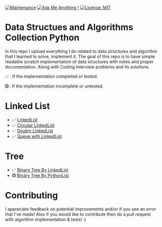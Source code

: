 
[![Maintenance](https://img.shields.io/badge/maintained-yes-green.svg)](https://github.com/sushant097/Data-Structure-Algorithms-Collections-Python)
[![Ask Me Anything !](https://img.shields.io/badge/ask%20me-linkedin-1abc9c.svg)](https://www.linkedin.com/in/susan-gautam/)
[![License: MIT](https://img.shields.io/badge/License-MIT-yellow.svg)](https://opensource.org/licenses/MIT)
# Data Structues and Algorithms Collection Python
In this repo I upload everything I do related to data structures and algorithm that I learned to solve, implement it. The goal of this repo is to have simple readable scratch implementation of data structures with notes and proper documentation. Along with Coding Interview problems and its solutions.

:white_check_mark: : If the implementation completed or tested.

:negative_squared_cross_mark: : If the implementation incomplete or untested.

# Linked List
* :white_check_mark: [LinkedList](https://github.com/sushant097/Data-Structure-Algorithms-Collections-Python/blob/master/LinkedList/LinkedList.py)
* :white_check_mark: [Circular LinkedList](https://github.com/sushant097/Data-Structure-Algorithms-Collections-Python/blob/master/LinkedList/CircularSinglyLinkedList.py)
* :white_check_mark: [Doubly LinkedList](https://github.com/sushant097/Data-Structure-Algorithms-Collections-Python/blob/master/LinkedList/DoublyLinkedList.py)
* :white_check_mark: [Queue with LinkedList](https://github.com/sushant097/Data-Structure-Algorithms-Collections-Python/blob/master/LinkedList/QueueLinkedList.py)

<!-- | Name | Completed | Tested |
| :----: | :----: | :----: |
| [LinkedList](https://github.com/sushant097/Data-Structure-Algorithms-Collections-Python/blob/master/LinkedList/LinkedList.py) | :white_check_mark: | :white_check_mark: |
| [Circular LinkedList](https://github.com/sushant097/Data-Structure-Algorithms-Collections-Python/blob/master/LinkedList/CircularSinglyLinkedList.py) | :white_check_mark: | :white_check_mark: |
| [Doubly LinkedList](https://github.com/sushant097/Data-Structure-Algorithms-Collections-Python/blob/master/LinkedList/DoublyLinkedList.py) | :white_check_mark: | :white_check_mark: |
| [Queue with LinkedList](https://github.com/sushant097/Data-Structure-Algorithms-Collections-Python/blob/master/LinkedList/QueueLinkedList.py) | :white_check_mark: | :white_check_mark: | -->


# Tree
* :white_check_mark: [Binary Tree By LinkedList](https://github.com/sushant097/Data-Structure-Algorithms-Collections-Python/blob/master/Tree/BinaryTreeLL.py)
* :negative_squared_cross_mark: [Binary Tree By PythonList](https://github.com/sushant097/Data-Structure-Algorithms-Collections-Python/blob/master/Tree/BinaryTreePL.py)

<!-- | Name | Completed | Tested |
| :----: | :----: | :----: |
| [Binary Tree By LinkedList](https://github.com/sushant097/Data-Structure-Algorithms-Collections-Python/blob/master/Tree/BinaryTreeLL.py) |  :white_check_mark: | :white_check_mark: |
| [Binary Tree By PythonList](https://github.com/sushant097/Data-Structure-Algorithms-Collections-Python/blob/master/Tree/BinaryTreePL.py) | :negative_squared_cross_mark: | :negative_squared_cross_mark: | -->


# Contributing
I appreciate feedback on potential improvements and/or if you see an error that I've made! Also if you would like to contribute then do a pull request with algorithm implementation & tests! :)